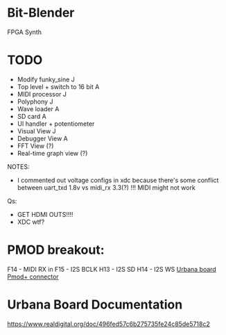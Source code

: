 # Bit-Blender
FPGA Synth


# TODO

- Modify funky_sine J
- Top level + switch to 16 bit A
- MIDI processor J
- Polyphony J
- Wave loader A
- SD card A
- UI handler + potentiometer
- Visual View J
- Debugger View A
- FFT View (?)
- Real-time graph view (?)


NOTES:
- I commented out voltage configs in xdc because there's some conflict between uart_txd 1.8v vs midi_rx 3.3(?) !!! MIDI might not work



Qs:
- GET HDMI OUTS!!!!
- XDC wtf?


# PMOD breakout:
F14 - MIDI RX in
F15 - I2S BCLK
H13 - I2S SD
H14 - I2S WS
[Urbana board Pmod+ connector](pmod.png)


# Urbana Board Documentation
https://www.realdigital.org/doc/496fed57c6b275735fe24c85de5718c2
